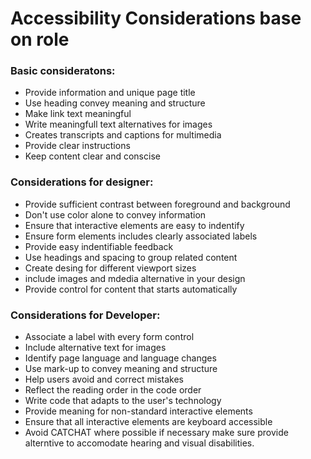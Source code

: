 # Accessibility Considerations base on role
### Basic consideratons:
* Provide information and unique page title
* Use heading convey meaning and structure
* Make link text meaningful
* Write meaningfull text alternatives for images
* Creates transcripts and captions for multimedia
* Provide clear instructions
* Keep content clear and conscise

### Considerations for designer:
* Provide sufficient contrast between foreground and background
* Don't use color alone to convey information
* Ensure that interactive elements are easy to indentify
* Ensure form elements includes clearly associated labels
* Provide easy indentifiable feedback
* Use headings and spacing to group related content
* Create desing for different viewport sizes
* include images and mdedia alternative in your design
* Provide control for content that starts automatically

### Considerations for Developer:
* Associate a label with every form control
* Include alternative text for images
* Identify page language and language changes
* Use mark-up to convey meaning and structure
* Help users avoid and correct mistakes
* Reflect the reading order in the code order
* Write code that adapts to the user's technology
* Provide meaning for non-standard interactive elements
* Ensure that all interactive elements are keyboard accessible
* Avoid CATCHAT where possible if necessary make sure provide alterntive to accomodate hearing and visual disabilities.

